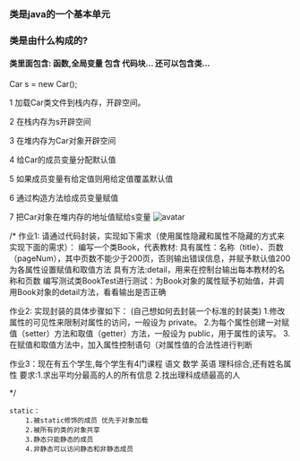 ### 类是java的一个基本单元
### 类是由什么构成的?
####  类里面包含: 函数,全局变量     包含 代码块... 还可以包含类...

Car s = new Car();

1 加载Car类文件到栈内存，开辟空间。

2 在栈内存为s开辟空间

3 在堆内存为Car对象开辟空间

4 给Car的成员变量分配默认值

5 如果成员变量有给定值则用给定值覆盖默认值

6 通过构造方法给成员变量赋值

7 把Car对象在堆内存的地址值赋给s变量
![avatar](/Users/sanye/Desktop/whiteboard.png)

/*
作业1:
请通过代码封装，实现如下需求（使用属性隐藏和属性不隐藏的方式来实现下面的需求）：
编写一个类Book，代表教材:
具有属性：名称（title）、页数（pageNum），其中页数不能少于200页，否则输出错误信息，并赋予默认值200
为各属性设置赋值和取值方法
具有方法:detail，用来在控制台输出每本教材的名称和页数
编写测试类BookTest进行测试：为Book对象的属性赋予初始值，并调用Book对象的detail方法，看看输出是否正确

作业2:
实现封装的具体步骤如下：  (自己想如何去封装一个标准的封装类)
1.修改属性的可见性来限制对属性的访问，一般设为 private。
2.为每个属性创建一对赋值（setter）方法和取值（getter）方法，一般设为 public，用于属性的读写。
3.在赋值和取值方法中，加入属性控制语句（对属性值的合法性进行判断


作业3：现在有五个学生,每个学生有4门课程  语文  数学 英语  理科综合,还有姓名属性
要求:1.求出平均分最高的人的所有信息
    2.找出理科成绩最高的人
         
*/



```text
static：
    1.被static修饰的成员 优先于对象加载
    2.被所有的类的对象共享
    3.静态只能静态的成员
    4.非静态可以访问静态和非静态成员
    
```







